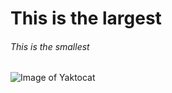 # This is the largest
###### This is the smallest

![Image of Yaktocat](https://octodex.github.com/images/yaktocat.png)
